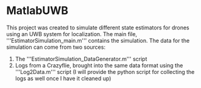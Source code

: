 # MatlabUWB
This project was created to simulate different state estimators for drones using an UWB system for localization. The main file, '''EstimatorSimulation_main.m''' contains the simulation. The data for the simulation can come from two sources:
1. The '''EstimatorSimulation_DataGenerator.m''' script
2. Logs from a Crazyflie, brought into the same data format using the '''Log2Data.m''' script (I will provide the python script for collecting the logs as well once I have it cleaned up)
